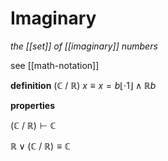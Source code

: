 # Imaginary

_the [[set]] of [[imaginary]] numbers_

see [[math-notation]]

**definition** $(\mathbb C\ /\ \mathbb R)\ x \equiv x = b\lfloor \cdot 1 \rfloor \land \mathbb R b$

**properties**

$(\mathbb C\ /\ \mathbb R) \vdash \mathbb C$

$\mathbb R \lor (\mathbb C\ /\ \mathbb R) \equiv \mathbb C$
